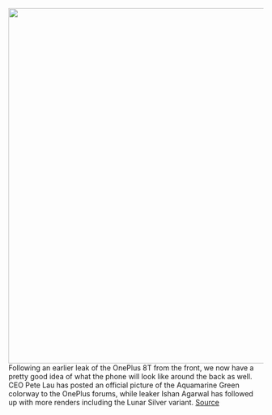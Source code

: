 <img src='https://cdn.vox-cdn.com/thumbor/7FOHk3Y2x0e59Bq_u4HwFHhOGSU=/0x0:1280x853/1200x800/filters:focal(538x325:742x529)/cdn.vox-cdn.com/uploads/chorus_image/image/67605860/8t.0.jpg' width='700px' /><br/>
Following an earlier leak of the OnePlus 8T from the front, we now have a pretty good idea of what the phone will look like around the back as well. CEO Pete Lau has posted an official picture of the Aquamarine Green colorway to the OnePlus forums, while leaker Ishan Agarwal has followed up with more renders including the Lunar Silver variant.
<a href='https://www.theverge.com/2020/10/9/21508949/oneplus-8t-specs-design-photos-video-launch-date'> Source <a/>